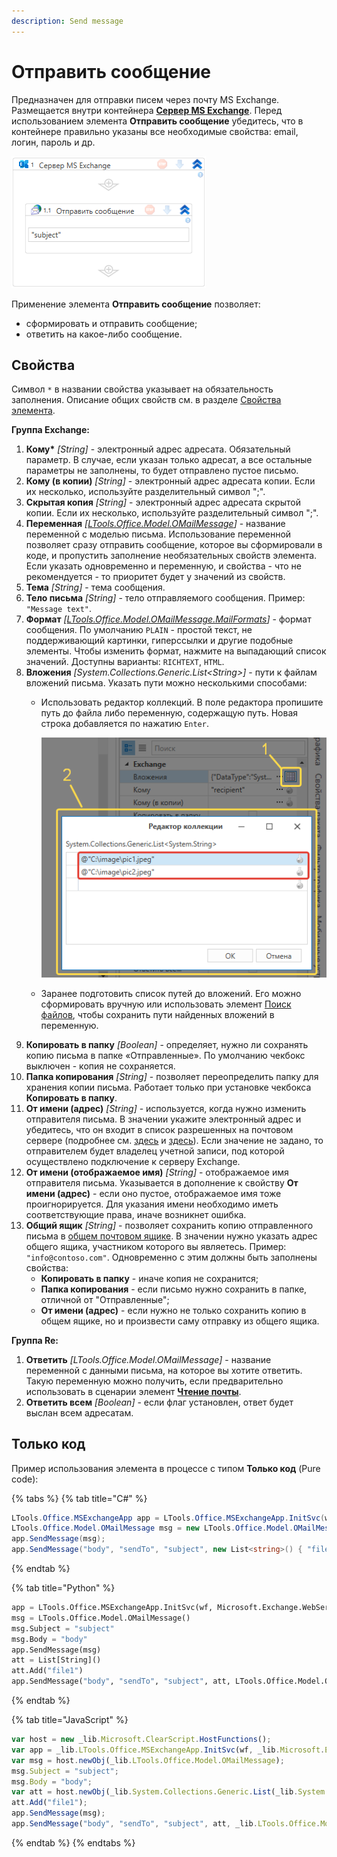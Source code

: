 ```yaml
---
description: Send message
---
```


# Отправить сообщение

Предназначен для отправки писем через почту MS Exchange. Размещается внутри контейнера [**Сервер MS Exchange**](https://docs.primo-rpa.ru/primo-rpa/g_elements/el_basic/els_mail/els_exchange/el_connect). Перед использованием элемента **Отправить сообщение** убедитесь, что в контейнере правильно указаны все необходимые свойства: email, логин, пароль и др. 

![](<../../../../.gitbook/assets1/exchange-send-message.png>)

Применение элемента **Отправить сообщение** позволяет:
* сформировать и отправить сообщение;
* ответить на какое-либо сообщение.


## Свойства
Символ `*` в названии свойства указывает на обязательность заполнения. Описание общих свойств см. в разделе [Свойства элемента](https://docs.primo-rpa.ru/primo-rpa/primo-studio/process/elements#svoistva-elementa).

**Группа Exchange:** 

1. **Кому\*** *[String]* - электронный адрес адресата. Обязательный параметр. В случае, если указан только адресат, а все остальные параметры не заполнены, то будет отправлено пустое письмо. 
1. **Кому (в копии)** *[String]* - электронный адрес адресата копии. Если их несколько, используйте разделительный символ ";".
1. **Скрытая копия** *[String]* - электронный адрес адресата скрытой копии. Если их несколько, используйте разделительный символ ";".     
1. **Переменная** *[[LTools.Office.Model.OMailMessage](https://docs.primo-rpa.ru/primo-rpa/g_elements/el_basic/els_mail/datatypes/omailmessage)]* - название переменной с моделью письма. Использование переменной позволяет сразу отправить сообщение, которое вы сформировали в коде, и пропустить заполнение необязательных свойств элемента. Если указать одновременно и переменную, и свойства - что не рекомендуется - то приоритет будет у значений из свойств.
1. **Тема** *[String]* - тема сообщения.          
1. **Тело письма** *[String]* - тело отправляемого сообщения. Пример: `"Message text"`.
1. **Формат** *[[LTools.Office.Model.OMailMessage.MailFormats](https://docs.primo-rpa.ru/primo-rpa/g_elements/el_basic/els_mail/datatypes/mailformats)]* - формат сообщения. По умолчанию `PLAIN` - простой текст, не поддерживающий картинки, гиперссылки и другие подобные элементы. Чтобы изменить формат, нажмите на выпадающий список значений. Доступны варианты: `RICHTEXT`, `HTML`.
1. **Вложения** *[System.Collections.Generic.List\<String>]* - пути к файлам вложений письма. Указать пути можно несколькими способами:
   * Использовать редактор коллекций. В поле редактора пропишите путь до файла либо переменную, содержащую путь. Новая строка добавляется по нажатию `Enter`.

     ![](<../../../../.gitbook/assets1/collection-editor-exchange.png>)

   * Заранее подготовить список путей до вложений. Его можно сформировать вручную или использовать элемент [Поиск файлов](https://docs.primo-rpa.ru/primo-rpa/g_elements/el_basic/els_files/el_files_search), чтобы сохранить пути найденных вложений в переменную.
1. **Копировать в папку** *[Boolean]* - определяет, нужно ли сохранять копию письма в папке «Отправленные». По умолчанию чекбокс выключен - копия не сохраняется.
1. **Папка копирования** *[String]* - позволяет переопределить папку для хранения копии письма. Работает только при установке чекбокса **Копировать в папку**. 
1. **От имени (адрес)** *[String]* - используется, когда нужно изменить отправителя письма. В значении укажите электронный адрес и убедитесь, что он входит в список разрешенных на почтовом сервере (подробнее см. [здесь](https://docs.microsoft.com/ru-ru/microsoft-365/admin/email/add-another-email-alias-for-a-user?view=o365-worldwide) и [здесь](https://docs.microsoft.com/ru-ru/microsoft-365/admin/add-users/give-mailbox-permissions-to-another-user?view=o365-worldwide)). Если значение не задано, то отправителем будет владелец учетной записи, под которой осуществлено подключение к серверу Exchange.
1. **От имени (отображаемое имя)** *[String]* - отображаемое имя отправителя письма. Указывается в дополнение к свойству **От имени (адрес)** - если оно пустое, отображаемое имя тоже проигнорируется. Для указания имени необходимо иметь соответствующие права, иначе возникнет ошибка.
1. **Общий ящик** *[String]* - позволяет сохранить копию отправленного письма в [общем почтовом ящике](https://learn.microsoft.com/ru-ru/exchange/collaboration/shared-mailboxes/shared-mailboxes?view=exchserver-2019&viewFallbackFrom=exchserver-2013). В значении нужно указать адрес общего ящика, участником которого вы являетесь. Пример: `"info@contoso.com"`. Одновременно с этим должны быть заполнены свойства:
   * **Копировать в папку** - иначе копия не сохранится;
   * **Папка копирования** - если письмо нужно сохранить в папке, отличной от "Отправленные";
   * **От имени (адрес)** - если нужно не только сохранить копию в общем ящике, но и произвести саму отправку из общего ящика. 

**Группа Re:** 

1. **Ответить** *[LTools.Office.Model.OMailMessage]* - название переменной с данными письма, на которое вы хотите ответить. Такую переменную можно получить, если предварительно использовать в сценарии элемент [**Чтение почты**](https://docs.primo-rpa.ru/primo-rpa/g_elements/el_basic/els_mail/els_exchange/el_read).
2. **Ответить всем** *[Boolean]* - если флаг установлен, ответ будет выслан всем адресатам.       



## Только код
Пример использования элемента в процессе с типом **Только код** (Pure code):

{% tabs %}
{% tab title="C#" %}
```csharp
LTools.Office.MSExchangeApp app = LTools.Office.MSExchangeApp.InitSvc(wf, Microsoft.Exchange.WebServices.Data.ExchangeVersion.Exchange2013_SP1, "server url", "login", "pass", "domain");
LTools.Office.Model.OMailMessage msg = new LTools.Office.Model.OMailMessage() { Subject = "subject", Body = "body" };
app.SendMessage(msg);
app.SendMessage("body", "sendTo", "subject", new List<string>() { "file1" }, LTools.Office.Model.OMailMessage.MailFormats.HTML);
```
{% endtab %}

{% tab title="Python" %}
```python
app = LTools.Office.MSExchangeApp.InitSvc(wf, Microsoft.Exchange.WebServices.Data.ExchangeVersion.Exchange2013_SP1, "server url", "login", "pass", "domain")
msg = LTools.Office.Model.OMailMessage() 
msg.Subject = "subject"
msg.Body = "body"
app.SendMessage(msg)
att = List[String]()
att.Add("file1")
app.SendMessage("body", "sendTo", "subject", att, LTools.Office.Model.OMailMessage.MailFormats.HTML)
```
{% endtab %}

{% tab title="JavaScript" %}
```javascript
var host = new _lib.Microsoft.ClearScript.HostFunctions();
var app = _lib.LTools.Office.MSExchangeApp.InitSvc(wf, _lib.Microsoft.Exchange.WebServices.Data.ExchangeVersion.Exchange2013_SP1, "server url", "login", "pass", "domain");
var msg = host.newObj(_lib.LTools.Office.Model.OMailMessage); 
msg.Subject = "subject";
msg.Body = "body";
var att = host.newObj(_lib.System.Collections.Generic.List(_lib.System.String));
att.Add("file1");
app.SendMessage(msg);
app.SendMessage("body", "sendTo", "subject", att, _lib.LTools.Office.Model.OMailMessage.MailFormats.HTML);
```
{% endtab %}
{% endtabs %}

